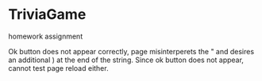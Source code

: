 # TriviaGame
homework assignment

Ok button does not appear correctly, page misinterperets the " and desires an additional ) at the end of the string.
Since ok button does not appear, cannot test page reload either.

<!-- clicking submit opens several windows.FIXED -->

<!-- timer goes to negative value. FIXED -->

